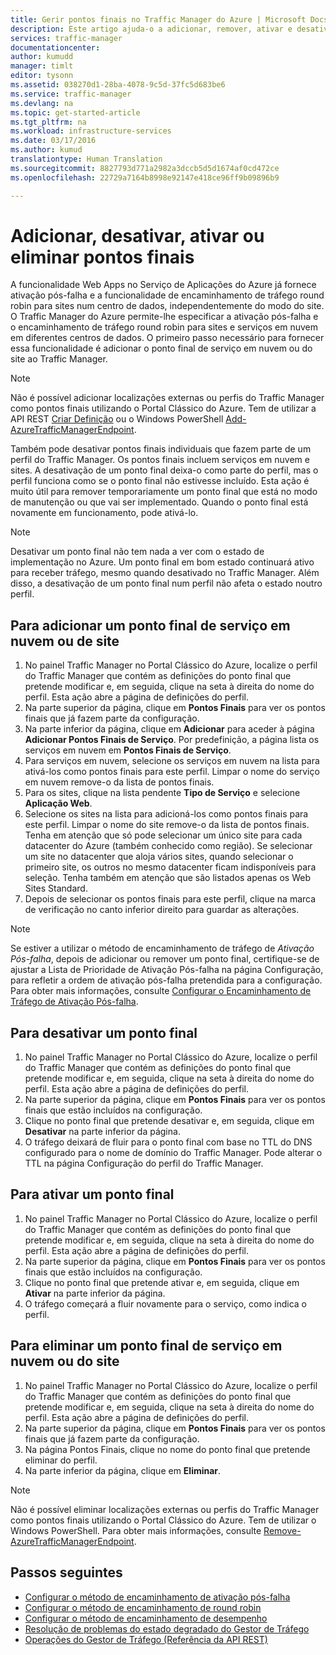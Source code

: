 ```yaml
---
title: Gerir pontos finais no Traffic Manager do Azure | Microsoft Docs
description: Este artigo ajuda-o a adicionar, remover, ativar e desativar pontos finais no Traffic Manager do Azure.
services: traffic-manager
documentationcenter: 
author: kumudd
manager: timlt
editor: tysonn
ms.assetid: 038270d1-28ba-4078-9c5d-37fc5d683be6
ms.service: traffic-manager
ms.devlang: na
ms.topic: get-started-article
ms.tgt_pltfrm: na
ms.workload: infrastructure-services
ms.date: 03/17/2016
ms.author: kumud
translationtype: Human Translation
ms.sourcegitcommit: 8827793d771a2982a3dccb5d5d1674af0cd472ce
ms.openlocfilehash: 22729a7164b8998e92147e418ce96ff9b09896b9

---
```


# <a name="add-disable-enable-or-delete-endpoints"></a>Adicionar, desativar, ativar ou eliminar pontos finais

A funcionalidade Web Apps no Serviço de Aplicações do Azure já fornece ativação pós-falha e a funcionalidade de encaminhamento de tráfego round robin para sites num centro de dados, independentemente do modo do site. O Traffic Manager do Azure permite-lhe especificar a ativação pós-falha e o encaminhamento de tráfego round robin para sites e serviços em nuvem em diferentes centros de dados. O primeiro passo necessário para fornecer essa funcionalidade é adicionar o ponto final de serviço em nuvem ou do site ao Traffic Manager.

> [!NOTE]
> Não é possível adicionar localizações externas ou perfis do Traffic Manager como pontos finais utilizando o Portal Clássico do Azure. Tem de utilizar a API REST [Criar Definição](http://go.microsoft.com/fwlink/p/?LinkId=400772) ou o Windows PowerShell [Add-AzureTrafficManagerEndpoint](http://go.microsoft.com/fwlink/p/?LinkId=400774).

Também pode desativar pontos finais individuais que fazem parte de um perfil do Traffic Manager. Os pontos finais incluem serviços em nuvem e sites. A desativação de um ponto final deixa-o como parte do perfil, mas o perfil funciona como se o ponto final não estivesse incluído. Esta ação é muito útil para remover temporariamente um ponto final que está no modo de manutenção ou que vai ser implementado. Quando o ponto final está novamente em funcionamento, pode ativá-lo.

> [!NOTE]
> Desativar um ponto final não tem nada a ver com o estado de implementação no Azure. Um ponto final em bom estado continuará ativo para receber tráfego, mesmo quando desativado no Traffic Manager. Além disso, a desativação de um ponto final num perfil não afeta o estado noutro perfil.

## <a name="to-add-a-cloud-service-or-website-endpoint"></a>Para adicionar um ponto final de serviço em nuvem ou de site

1. No painel Traffic Manager no Portal Clássico do Azure, localize o perfil do Traffic Manager que contém as definições do ponto final que pretende modificar e, em seguida, clique na seta à direita do nome do perfil. Esta ação abre a página de definições do perfil.
2. Na parte superior da página, clique em **Pontos Finais** para ver os pontos finais que já fazem parte da configuração.
3. Na parte inferior da página, clique em **Adicionar** para aceder à página **Adicionar Pontos Finais de Serviço**. Por predefinição, a página lista os serviços em nuvem em **Pontos Finais de Serviço**.
4. Para serviços em nuvem, selecione os serviços em nuvem na lista para ativá-los como pontos finais para este perfil. Limpar o nome do serviço em nuvem remove-o da lista de pontos finais.
5. Para os sites, clique na lista pendente **Tipo de Serviço** e selecione **Aplicação Web**.
6. Selecione os sites na lista para adicioná-los como pontos finais para este perfil. Limpar o nome do site remove-o da lista de pontos finais. Tenha em atenção que só pode selecionar um único site para cada datacenter do Azure (também conhecido como região). Se selecionar um site no datacenter que aloja vários sites, quando selecionar o primeiro site, os outros no mesmo datacenter ficam indisponíveis para seleção. Tenha também em atenção que são listados apenas os Web Sites Standard.
7. Depois de selecionar os pontos finais para este perfil, clique na marca de verificação no canto inferior direito para guardar as alterações.

> [!NOTE]
> Se estiver a utilizar o método de encaminhamento de tráfego de *Ativação Pós-falha*, depois de adicionar ou remover um ponto final, certifique-se de ajustar a Lista de Prioridade de Ativação Pós-falha na página Configuração, para refletir a ordem de ativação pós-falha pretendida para a configuração. Para obter mais informações, consulte [Configurar o Encaminhamento de Tráfego de Ativação Pós-falha](traffic-manager-configure-failover-routing-method.md).

## <a name="to-disable-an-endpoint"></a>Para desativar um ponto final

1. No painel Traffic Manager no Portal Clássico do Azure, localize o perfil do Traffic Manager que contém as definições do ponto final que pretende modificar e, em seguida, clique na seta à direita do nome do perfil. Esta ação abre a página de definições do perfil.
2. Na parte superior da página, clique em **Pontos Finais** para ver os pontos finais que estão incluídos na configuração.
3. Clique no ponto final que pretende desativar e, em seguida, clique em **Desativar** na parte inferior da página.
4. O tráfego deixará de fluir para o ponto final com base no TTL do DNS configurado para o nome de domínio do Traffic Manager. Pode alterar o TTL na página Configuração do perfil do Traffic Manager.

## <a name="to-enable-an-endpoint"></a>Para ativar um ponto final

1. No painel Traffic Manager no Portal Clássico do Azure, localize o perfil do Traffic Manager que contém as definições do ponto final que pretende modificar e, em seguida, clique na seta à direita do nome do perfil. Esta ação abre a página de definições do perfil.
2. Na parte superior da página, clique em **Pontos Finais** para ver os pontos finais que estão incluídos na configuração.
3. Clique no ponto final que pretende ativar e, em seguida, clique em **Ativar** na parte inferior da página.
4. O tráfego começará a fluir novamente para o serviço, como indica o perfil.

## <a name="to-delete-a-cloud-service-or-website-endpoint"></a>Para eliminar um ponto final de serviço em nuvem ou do site

1. No painel Traffic Manager no Portal Clássico do Azure, localize o perfil do Traffic Manager que contém as definições do ponto final que pretende modificar e, em seguida, clique na seta à direita do nome do perfil. Esta ação abre a página de definições do perfil.
2. Na parte superior da página, clique em **Pontos Finais** para ver os pontos finais que já fazem parte da configuração.
3. Na página Pontos Finais, clique no nome do ponto final que pretende eliminar do perfil.
4. Na parte inferior da página, clique em **Eliminar**.

> [!NOTE]
> Não é possível eliminar localizações externas ou perfis do Traffic Manager como pontos finais utilizando o Portal Clássico do Azure. Tem de utilizar o Windows PowerShell. Para obter mais informações, consulte [Remove-AzureTrafficManagerEndpoint](https://msdn.microsoft.com/library/dn690251.aspx).

## <a name="next-steps"></a>Passos seguintes

* [Configurar o método de encaminhamento de ativação pós-falha](traffic-manager-configure-failover-routing-method.md)
* [Configurar o método de encaminhamento de round robin](traffic-manager-configure-round-robin-routing-method.md)
* [Configurar o método de encaminhamento de desempenho](traffic-manager-configure-performance-routing-method.md)
* [Resolução de problemas do estado degradado do Gestor de Tráfego](traffic-manager-troubleshooting-degraded.md)
* [Operações do Gestor de Tráfego (Referência da API REST)](http://go.microsoft.com/fwlink/p/?LinkID=313584)




<!--HONumber=Nov16_HO5-->


